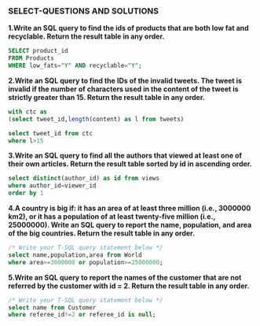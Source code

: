 ### SELECT-QUESTIONS AND SOLUTIONS

**1.Write an SQL query to find the ids of products that are both low fat and recyclable.
Return the result table in any order.**

```sql
SELECT product_id 
FROM Products
WHERE low_fats="Y" AND recyclable="Y"; 
```

**2.Write an SQL query to find the IDs of the invalid tweets. The tweet is invalid if the number of characters used in the content of the tweet is strictly greater than 15.
Return the result table in any order.**

```sql
with ctc as
(select tweet_id,length(content) as l from tweets)

select tweet_id from ctc
where l>15
```

**3.Write an SQL query to find all the authors that viewed at least one of their own articles.
Return the result table sorted by id in ascending order.**

```sql
select distinct(author_id) as id from views
where author_id=viewer_id
order by 1 
```

**4.A country is big if:
it has an area of at least three million (i.e., 3000000 km2), or
it has a population of at least twenty-five million (i.e., 25000000).
Write an SQL query to report the name, population, and area of the big countries.
Return the result table in any order.**

```sql
/* Write your T-SQL query statement below */
select name,population,area from World
where area>=3000000 or population>=25000000;
```

**5.Write an SQL query to report the names of the customer that are not referred by the customer with id = 2.
Return the result table in any order.**
```sql
/* Write your T-SQL query statement below */
select name from Customer
where referee_id!=2 or referee_id is null;
```


